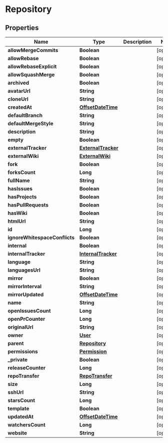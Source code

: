 
# Repository

## Properties
Name | Type | Description | Notes
------------ | ------------- | ------------- | -------------
**allowMergeCommits** | **Boolean** |  |  [optional]
**allowRebase** | **Boolean** |  |  [optional]
**allowRebaseExplicit** | **Boolean** |  |  [optional]
**allowSquashMerge** | **Boolean** |  |  [optional]
**archived** | **Boolean** |  |  [optional]
**avatarUrl** | **String** |  |  [optional]
**cloneUrl** | **String** |  |  [optional]
**createdAt** | [**OffsetDateTime**](OffsetDateTime.md) |  |  [optional]
**defaultBranch** | **String** |  |  [optional]
**defaultMergeStyle** | **String** |  |  [optional]
**description** | **String** |  |  [optional]
**empty** | **Boolean** |  |  [optional]
**externalTracker** | [**ExternalTracker**](ExternalTracker.md) |  |  [optional]
**externalWiki** | [**ExternalWiki**](ExternalWiki.md) |  |  [optional]
**fork** | **Boolean** |  |  [optional]
**forksCount** | **Long** |  |  [optional]
**fullName** | **String** |  |  [optional]
**hasIssues** | **Boolean** |  |  [optional]
**hasProjects** | **Boolean** |  |  [optional]
**hasPullRequests** | **Boolean** |  |  [optional]
**hasWiki** | **Boolean** |  |  [optional]
**htmlUrl** | **String** |  |  [optional]
**id** | **Long** |  |  [optional]
**ignoreWhitespaceConflicts** | **Boolean** |  |  [optional]
**internal** | **Boolean** |  |  [optional]
**internalTracker** | [**InternalTracker**](InternalTracker.md) |  |  [optional]
**language** | **String** |  |  [optional]
**languagesUrl** | **String** |  |  [optional]
**mirror** | **Boolean** |  |  [optional]
**mirrorInterval** | **String** |  |  [optional]
**mirrorUpdated** | [**OffsetDateTime**](OffsetDateTime.md) |  |  [optional]
**name** | **String** |  |  [optional]
**openIssuesCount** | **Long** |  |  [optional]
**openPrCounter** | **Long** |  |  [optional]
**originalUrl** | **String** |  |  [optional]
**owner** | [**User**](User.md) |  |  [optional]
**parent** | [**Repository**](Repository.md) |  |  [optional]
**permissions** | [**Permission**](Permission.md) |  |  [optional]
**_private** | **Boolean** |  |  [optional]
**releaseCounter** | **Long** |  |  [optional]
**repoTransfer** | [**RepoTransfer**](RepoTransfer.md) |  |  [optional]
**size** | **Long** |  |  [optional]
**sshUrl** | **String** |  |  [optional]
**starsCount** | **Long** |  |  [optional]
**template** | **Boolean** |  |  [optional]
**updatedAt** | [**OffsetDateTime**](OffsetDateTime.md) |  |  [optional]
**watchersCount** | **Long** |  |  [optional]
**website** | **String** |  |  [optional]



